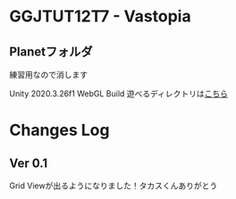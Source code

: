# GGJTUT12T7 - Vastopia

## Planetフォルダ
練習用なので消します

Unity 2020.3.26f1
WebGL Build 
遊べるディレクトリは[こちら](https://akihiko.shirai.as/GGJ22Team7/)

# Changes Log

## Ver 0.1 

Grid Viewが出るようになりました！タカスくんありがとう


